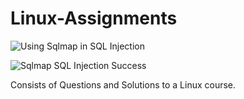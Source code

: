 # Linux-Assignments


![Using Sqlmap in SQL Injection](https://user-images.githubusercontent.com/19323250/129066375-fa83a3d9-1891-4b14-8d50-8117688b8398.png)


![Sqlmap SQL Injection Success](https://user-images.githubusercontent.com/19323250/129066324-c0d46873-ebeb-4315-9a6a-95e99291cab8.png)


Consists of Questions and Solutions to a Linux course.
